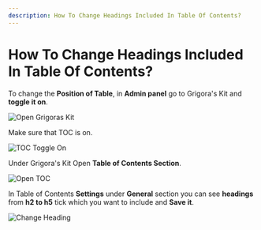 ```yaml
---
description: How To Change Headings Included In Table Of Contents?
---
```


# How To Change Headings Included In Table Of Contents?

To change the **Position of Table**, in **Admin panel** go to Grigora's Kit and **toggle it on**.

![Open Grigoras Kit](/img/tutorial/chtc1selectGrigoraskit.webp)

Make sure that TOC is on.

![TOC Toggle On](/img/tutorial/chtc2toggleon.webp)

Under Grigora's Kit Open **Table of Contents Section**.

![Open TOC](/img/tutorial/chtc3tableOfContents.webp)

In Table of Contents **Settings** under **General** section you can see **headings** from **h2 to h5** tick which you want to include and **Save it**.

![Change Heading](/img/tutorial/chtc4changeheading.webp)